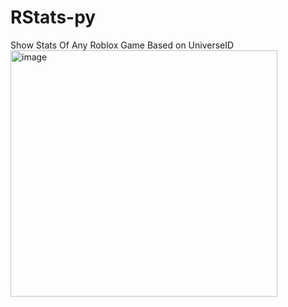 # RStats-py
Show Stats Of Any Roblox Game Based on UniverseID</br>
<img width="427" height="394" alt="image" src="https://github.com/user-attachments/assets/324e8f1d-cfee-406f-bd75-102f055c7e58" />

